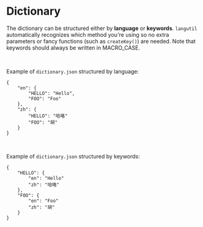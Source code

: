 # Dictionary

The dictionary can be structured either by **language** or **keywords**. `langutil` automatically recognizes which method you're using so no extra parameters or fancy functions (such as `createKey()`) are needed. Note that keywords should always be written in MACRO_CASE.

<br/>

Example of `dictionary.json` structured by language:

    {
        "en": {
            "HELLO": "Hello",
            "FOO": "Foo"
        },
        "zh": {
            "HELLO": "哈咯"
            "FOO": "胡"
        }
    }

<br/>

Example of `dictionary.json` structured by keywords:

    {
        "HELLO": {
            "en": "Hello"
            "zh": "哈咯"
        },
        "FOO": {
            "en": "Foo"
            "zh": "胡"
        }
    }
